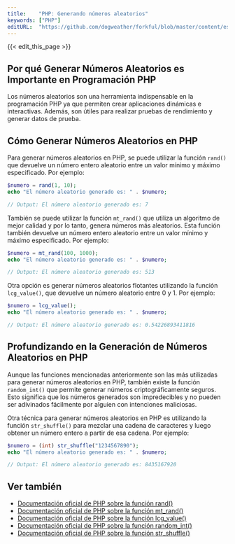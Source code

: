 ```yaml
---
title:    "PHP: Generando números aleatorios"
keywords: ["PHP"]
editURL:  "https://github.com/dogweather/forkful/blob/master/content/es/php/generating-random-numbers.md"
---
```


{{< edit_this_page >}}

## Por qué Generar Números Aleatorios es Importante en Programación PHP

Los números aleatorios son una herramienta indispensable en la programación PHP ya que permiten crear aplicaciones dinámicas e interactivas. Además, son útiles para realizar pruebas de rendimiento y generar datos de prueba.

## Cómo Generar Números Aleatorios en PHP

Para generar números aleatorios en PHP, se puede utilizar la función `rand()` que devuelve un número entero aleatorio entre un valor mínimo y máximo especificado. Por ejemplo:

```PHP
$numero = rand(1, 10);
echo "El número aleatorio generado es: " . $numero;

// Output: El número aleatorio generado es: 7
```

También se puede utilizar la función `mt_rand()` que utiliza un algoritmo de mejor calidad y por lo tanto, genera números más aleatorios. Esta función también devuelve un número entero aleatorio entre un valor mínimo y máximo especificado. Por ejemplo:

```PHP
$numero = mt_rand(100, 1000);
echo "El número aleatorio generado es: " . $numero;

// Output: El número aleatorio generado es: 513
```

Otra opción es generar números aleatorios flotantes utilizando la función `lcg_value()`, que devuelve un número aleatorio entre 0 y 1. Por ejemplo:

```PHP
$numero = lcg_value();
echo "El número aleatorio generado es: " . $numero;

// Output: El número aleatorio generado es: 0.54226893411816
```

## Profundizando en la Generación de Números Aleatorios en PHP

Aunque las funciones mencionadas anteriormente son las más utilizadas para generar números aleatorios en PHP, también existe la función `random_int()` que permite generar números criptográficamente seguros. Esto significa que los números generados son impredecibles y no pueden ser adivinados fácilmente por alguien con intenciones maliciosas.

Otra técnica para generar números aleatorios en PHP es utilizando la función `str_shuffle()` para mezclar una cadena de caracteres y luego obtener un número entero a partir de esa cadena. Por ejemplo:

```PHP
$numero = (int) str_shuffle("1234567890");
echo "El número aleatorio generado es: " . $numero;

// Output: El número aleatorio generado es: 8435167920
```

## Ver también

- [Documentación oficial de PHP sobre la función rand()](https://www.php.net/manual/es/function.rand.php)
- [Documentación oficial de PHP sobre la función mt_rand()](https://www.php.net/manual/es/function.mt-rand.php)
- [Documentación oficial de PHP sobre la función lcg_value()](https://www.php.net/manual/es/function.lcg-value.php)
- [Documentación oficial de PHP sobre la función random_int()](https://www.php.net/manual/es/function.random-int.php)
- [Documentación oficial de PHP sobre la función str_shuffle()](https://www.php.net/manual/es/function.str-shuffle.php)